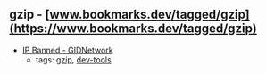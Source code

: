 gzip - [www.bookmarks.dev/tagged/gzip](https://www.bookmarks.dev/tagged/gzip) 
---
* [IP Banned - GIDNetwork](http://www.gidnetwork.com/tools/gzip-test.php)
    * tags: [gzip](../tags/gzip.md), [dev-tools](../tags/dev-tools.md)
